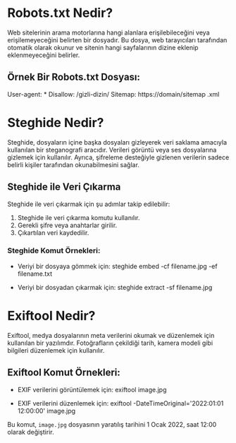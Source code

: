 # Robots.txt Nedir?

Web sitelerinin arama motorlarına hangi alanlara erişilebileceğini veya erişilemeyeceğini belirten bir dosyadır. Bu dosya, web tarayıcıları tarafından otomatik olarak okunur ve sitenin hangi sayfalarının dizine eklenip eklenmeyeceğini belirler.

## Örnek Bir Robots.txt Dosyası:

User-agent: * Disallow: /gizli-dizin/ Sitemap: https://domain/sitemap .xml


# Steghide Nedir?

Steghide, dosyaların içine başka dosyaları gizleyerek veri saklama amacıyla kullanılan bir steganografi aracıdır. Verileri görüntü veya ses dosyalarına gizlemek için kullanılır. Ayrıca, şifreleme desteğiyle gizlenen verilerin sadece belirli kişiler tarafından okunabilmesini sağlar.

## Steghide ile Veri Çıkarma

Steghide ile veri çıkarmak için şu adımlar takip edilebilir:

1. Steghide ile veri çıkarma komutu kullanılır.
2. Gerekli şifre veya anahtarlar girilir.
3. Çıkartılan veri kaydedilir.

### Steghide Komut Örnekleri:

- Veriyi bir dosyaya gömmek için:
steghide embed -cf filename.jpg -ef filename.txt


- Veriyi bir dosyadan çıkarmak için:
steghide extract -sf filename.jpg


# Exiftool Nedir?

Exiftool, medya dosyalarının meta verilerini okumak ve düzenlemek için kullanılan bir yazılımdır. Fotoğrafların çekildiği tarih, kamera modeli gibi bilgileri düzenlemek için kullanılır.

## Exiftool Komut Örnekleri:

- EXIF verilerini görüntülemek için:
exiftool image.jpg


- EXIF verilerini düzenlemek için:
exiftool -DateTimeOriginal='2022:01:01 12:00:00' image.jpg


Bu komut, `image.jpg` dosyasının yaratılış tarihini 1 Ocak 2022, saat 12:00 olarak değiştirir.
